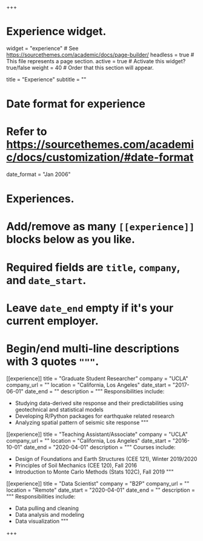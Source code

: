 +++
# Experience widget.
widget = "experience"  # See https://sourcethemes.com/academic/docs/page-builder/
headless = true  # This file represents a page section.
active = true  # Activate this widget? true/false
weight = 40  # Order that this section will appear.

title = "Experience"
subtitle = ""

# Date format for experience
#   Refer to https://sourcethemes.com/academic/docs/customization/#date-format
date_format = "Jan 2006"

# Experiences.
#   Add/remove as many `[[experience]]` blocks below as you like.
#   Required fields are `title`, `company`, and `date_start`.
#   Leave `date_end` empty if it's your current employer.
#   Begin/end multi-line descriptions with 3 quotes `"""`.
[[experience]]
  title = "Graduate Student Researcher"
  company = "UCLA"
  company_url = ""
  location = "California, Los Angeles"
  date_start = "2017-06-01"
  date_end = ""
  description = """
  Responsibilities include:
  
  * Studying data-derived site response and their predictabilities using geotechnical and statistical models
  * Developing R/Python packages for earthquake related research
  * Analyzing spatial pattern of seismic site response 
  """

[[experience]]
  title = "Teaching Assistant/Associate"
  company = "UCLA"
  company_url = ""
  location = "California, Los Angeles"
  date_start = "2016-10-01"
  date_end = "2020-04-01"
  description = """
  Courses include:

  * Design of Foundations and Earth Structures (CEE 121), Winter 2019/2020
  * Principles of Soil Mechanics (CEE 120), Fall 2016
  * Introduction to Monte Carlo Methods (Stats 102C), Fall 2019
  """

[[experience]]
  title = "Data Scientist"
  company = "B2P"
  company_url = ""
  location = "Remote"
  date_start = "2020-04-01"
  date_end = ""
  description = """
  Responsibilities include:

  * Data pulling and cleaning
  * Data analysis and modeling 
  * Data visualization
  """

+++
